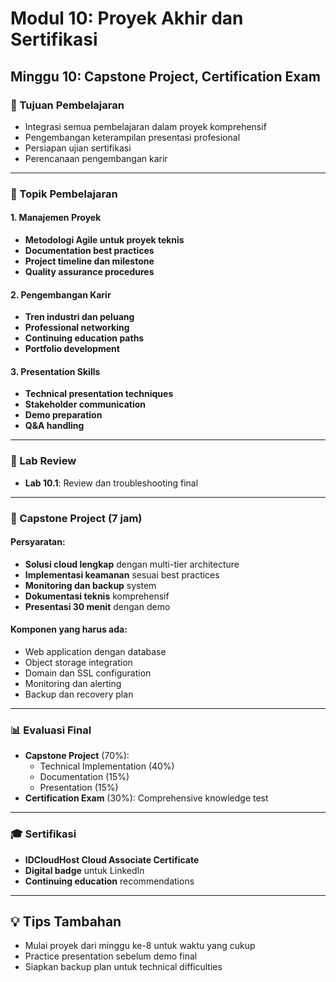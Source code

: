 # Modul 10: Proyek Akhir dan Sertifikasi
## Minggu 10: Capstone Project, Certification Exam

### 🎯 Tujuan Pembelajaran
- Integrasi semua pembelajaran dalam proyek komprehensif
- Pengembangan keterampilan presentasi profesional
- Persiapan ujian sertifikasi
- Perencanaan pengembangan karir

---

### 📖 Topik Pembelajaran

#### 1. Manajemen Proyek
- **Metodologi Agile untuk proyek teknis**
- **Documentation best practices**
- **Project timeline dan milestone**
- **Quality assurance procedures**

#### 2. Pengembangan Karir
- **Tren industri dan peluang**
- **Professional networking**
- **Continuing education paths**
- **Portfolio development**

#### 3. Presentation Skills
- **Technical presentation techniques**
- **Stakeholder communication**
- **Demo preparation**
- **Q&A handling**

---

### 🔬 Lab Review
- **Lab 10.1**: Review dan troubleshooting final

---

### 📝 Capstone Project (7 jam)
#### Persyaratan:
- **Solusi cloud lengkap** dengan multi-tier architecture
- **Implementasi keamanan** sesuai best practices
- **Monitoring dan backup** system
- **Dokumentasi teknis** komprehensif
- **Presentasi 30 menit** dengan demo

#### Komponen yang harus ada:
- Web application dengan database
- Object storage integration
- Domain dan SSL configuration
- Monitoring dan alerting
- Backup dan recovery plan

---

### 📊 Evaluasi Final
- **Capstone Project** (70%):
  - Technical Implementation (40%)
  - Documentation (15%)
  - Presentation (15%)
- **Certification Exam** (30%): Comprehensive knowledge test

---

### 🎓 Sertifikasi
- **IDCloudHost Cloud Associate Certificate**
- **Digital badge** untuk LinkedIn
- **Continuing education** recommendations

---

## 💡 Tips Tambahan
- Mulai proyek dari minggu ke-8 untuk waktu yang cukup
- Practice presentation sebelum demo final
- Siapkan backup plan untuk technical difficulties
